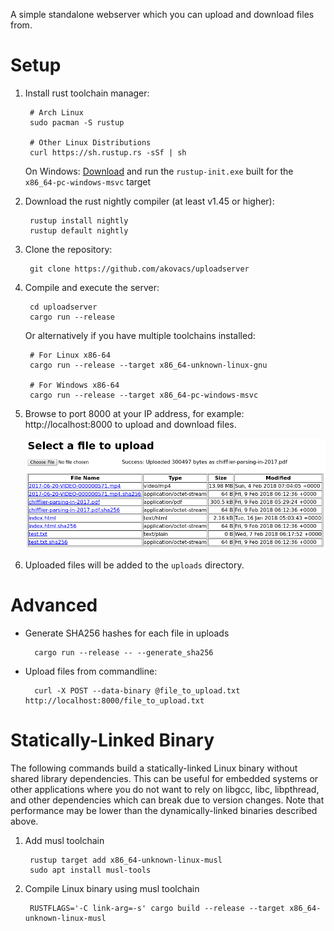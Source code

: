 A simple standalone webserver which you can upload and download files from.

# Setup
1. Install rust toolchain manager:

        # Arch Linux
        sudo pacman -S rustup

        # Other Linux Distributions
        curl https://sh.rustup.rs -sSf | sh

   On Windows: [Download](https://rust-lang.github.io/rustup/installation/other.html) and run the `rustup-init.exe` built
   for the `x86_64-pc-windows-msvc` target

2. Download the rust nightly compiler (at least v1.45 or higher):

        rustup install nightly
        rustup default nightly

3. Clone the repository:

        git clone https://github.com/akovacs/uploadserver

4. Compile and execute the server:

        cd uploadserver
        cargo run --release

   Or alternatively if you have multiple toolchains installed:

        # For Linux x86-64
        cargo run --release --target x86_64-unknown-linux-gnu

        # For Windows x86-64
        cargo run --release --target x86_64-pc-windows-msvc

5. Browse to port 8000 at your IP address, for example: http://localhost:8000
   to upload and download files.

    ![Upload server web interface](/doc/uploadserver.png)

6. Uploaded files will be added to the `uploads` directory.


# Advanced

* Generate SHA256 hashes for each file in uploads

        cargo run --release -- --generate_sha256

* Upload files from commandline:

        curl -X POST --data-binary @file_to_upload.txt http://localhost:8000/file_to_upload.txt


# Statically-Linked Binary

The following commands build a statically-linked Linux binary without shared library dependencies. This can be useful for embedded systems or other applications where you do not want to rely on libgcc, libc, libpthread, and other dependencies which can break due to version changes. Note that performance may be lower than the dynamically-linked binaries described above.

1. Add musl toolchain

        rustup target add x86_64-unknown-linux-musl
        sudo apt install musl-tools

2. Compile Linux binary using musl toolchain

        RUSTFLAGS='-C link-arg=-s' cargo build --release --target x86_64-unknown-linux-musl
